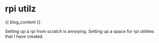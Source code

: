 # rpi utilz

{{ blog_content }}

Setting up a rpi from scratch is annoying.  Setting up a space for rpi utilities that I have created.